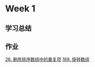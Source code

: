 # Week 1

## 学习总结

## 作业
[26. 删除排序数组中的重复项](https://github.com/liruizhe1995/algorithm009-class02/blob/master/Week_01/26.java)
[189. 旋转数组](https://github.com/liruizhe1995/algorithm009-class02/blob/master/Week_01/189.java)
